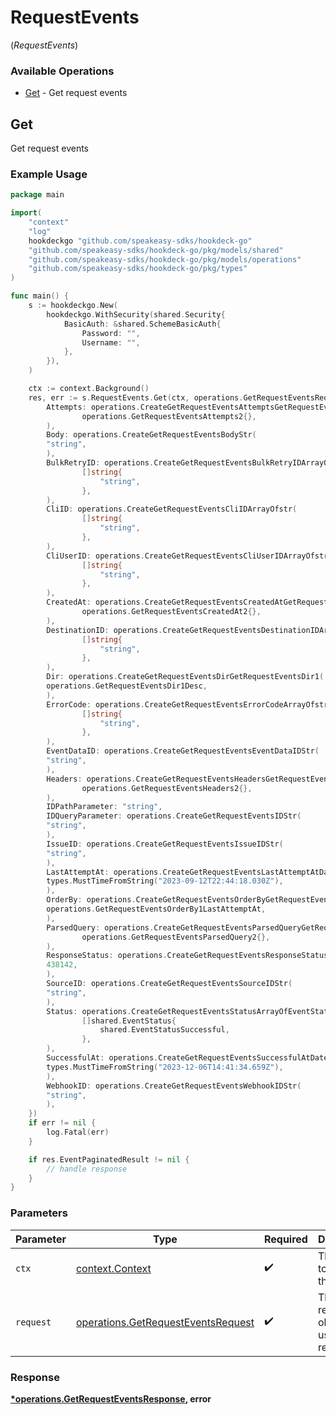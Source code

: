 # RequestEvents
(*RequestEvents*)

### Available Operations

* [Get](#get) - Get request events

## Get

Get request events

### Example Usage

```go
package main

import(
	"context"
	"log"
	hookdeckgo "github.com/speakeasy-sdks/hookdeck-go"
	"github.com/speakeasy-sdks/hookdeck-go/pkg/models/shared"
	"github.com/speakeasy-sdks/hookdeck-go/pkg/models/operations"
	"github.com/speakeasy-sdks/hookdeck-go/pkg/types"
)

func main() {
    s := hookdeckgo.New(
        hookdeckgo.WithSecurity(shared.Security{
            BasicAuth: &shared.SchemeBasicAuth{
                Password: "",
                Username: "",
            },
        }),
    )

    ctx := context.Background()
    res, err := s.RequestEvents.Get(ctx, operations.GetRequestEventsRequest{
        Attempts: operations.CreateGetRequestEventsAttemptsGetRequestEventsAttempts2(
                operations.GetRequestEventsAttempts2{},
        ),
        Body: operations.CreateGetRequestEventsBodyStr(
        "string",
        ),
        BulkRetryID: operations.CreateGetRequestEventsBulkRetryIDArrayOfstr(
                []string{
                    "string",
                },
        ),
        CliID: operations.CreateGetRequestEventsCliIDArrayOfstr(
                []string{
                    "string",
                },
        ),
        CliUserID: operations.CreateGetRequestEventsCliUserIDArrayOfstr(
                []string{
                    "string",
                },
        ),
        CreatedAt: operations.CreateGetRequestEventsCreatedAtGetRequestEventsCreatedAt2(
                operations.GetRequestEventsCreatedAt2{},
        ),
        DestinationID: operations.CreateGetRequestEventsDestinationIDArrayOfstr(
                []string{
                    "string",
                },
        ),
        Dir: operations.CreateGetRequestEventsDirGetRequestEventsDir1(
        operations.GetRequestEventsDir1Desc,
        ),
        ErrorCode: operations.CreateGetRequestEventsErrorCodeArrayOfstr(
                []string{
                    "string",
                },
        ),
        EventDataID: operations.CreateGetRequestEventsEventDataIDStr(
        "string",
        ),
        Headers: operations.CreateGetRequestEventsHeadersGetRequestEventsHeaders2(
                operations.GetRequestEventsHeaders2{},
        ),
        IDPathParameter: "string",
        IDQueryParameter: operations.CreateGetRequestEventsIDStr(
        "string",
        ),
        IssueID: operations.CreateGetRequestEventsIssueIDStr(
        "string",
        ),
        LastAttemptAt: operations.CreateGetRequestEventsLastAttemptAtDateTime(
        types.MustTimeFromString("2023-09-12T22:44:18.030Z"),
        ),
        OrderBy: operations.CreateGetRequestEventsOrderByGetRequestEventsOrderBy1(
        operations.GetRequestEventsOrderBy1LastAttemptAt,
        ),
        ParsedQuery: operations.CreateGetRequestEventsParsedQueryGetRequestEventsParsedQuery2(
                operations.GetRequestEventsParsedQuery2{},
        ),
        ResponseStatus: operations.CreateGetRequestEventsResponseStatusInteger(
        438142,
        ),
        SourceID: operations.CreateGetRequestEventsSourceIDStr(
        "string",
        ),
        Status: operations.CreateGetRequestEventsStatusArrayOfEventStatus(
                []shared.EventStatus{
                    shared.EventStatusSuccessful,
                },
        ),
        SuccessfulAt: operations.CreateGetRequestEventsSuccessfulAtDateTime(
        types.MustTimeFromString("2023-12-06T14:41:34.659Z"),
        ),
        WebhookID: operations.CreateGetRequestEventsWebhookIDStr(
        "string",
        ),
    })
    if err != nil {
        log.Fatal(err)
    }

    if res.EventPaginatedResult != nil {
        // handle response
    }
}
```

### Parameters

| Parameter                                                                                | Type                                                                                     | Required                                                                                 | Description                                                                              |
| ---------------------------------------------------------------------------------------- | ---------------------------------------------------------------------------------------- | ---------------------------------------------------------------------------------------- | ---------------------------------------------------------------------------------------- |
| `ctx`                                                                                    | [context.Context](https://pkg.go.dev/context#Context)                                    | :heavy_check_mark:                                                                       | The context to use for the request.                                                      |
| `request`                                                                                | [operations.GetRequestEventsRequest](../../models/operations/getrequesteventsrequest.md) | :heavy_check_mark:                                                                       | The request object to use for the request.                                               |


### Response

**[*operations.GetRequestEventsResponse](../../models/operations/getrequesteventsresponse.md), error**


